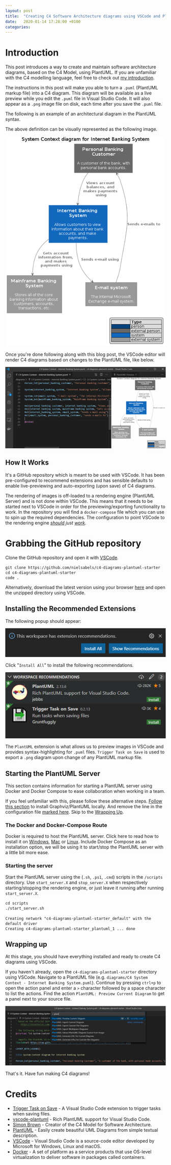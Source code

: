 ```yaml
---
layout: post
title:  "Creating C4 Software Architecture diagrams using VSCode and PlantUML"
date:   2020-01-14 17:28:00 +0100
categories: 
---
```


# Introduction

This post introduces a way to create and maintain software architecture diagrams, based on the C4 Model, using PlantUML. If you are unfamiliar with the C4 modelling language, feel free to check out [my introduction](2020/01/06/an-introduction-to-the-c4-modelling-language.html).

The instructions in this post will make you able to turn a `.puml` (PlantUML markup file) into a C4 diagram. This diagram will be available as a live preview while you edit the `.puml` file in Visual Studio Code. It will also appear as a `.png` image file on disk, each time after you save the `.puml` file.

The following is an example of an architectural diagram in the PlantUML syntax.

<script src="https://gist.github.com/nielsabels/4b7dca1c17bdfeb5f10da58e52c67954.js"></script>

The above definition can be visually represented as the following image.

![c4-system-context](/assets/img/2020-01-14/c4-system-context.png)

Once you're done following along with this blog post, the VSCode editor will render C4 diagrams based on changes to the PlantUML file, like below.

![vscode_preview](/assets/img/2020-01-14/vscode-preview.gif)

## How It Works

It's a GitHub repository which is meant to be used with VSCode. It has been pre-configured to recommend extensions and has sensible defaults to enable live-previewing and auto-exporting (upon save) of C4 diagrams.

The rendering of images is off-loaded to a rendering engine (PlantUML Server) and is not done within VSCode. This means that it needs to be started next to VSCode in order for the previewing/exporting functionality to work. In the repository you will find a `docker-compose` file which you can use to spin up the required dependencies. The configuration to point VSCode to the rendering engine _[should](https://github.com/nielsabels/c4-diagrams-plantuml-starter/blob/86651da4732a9aa593c4c74d96736e541c24fadb/.vscode/settings.json#L5) just [work](https://github.com/nielsabels/c4-diagrams-plantuml-starter/blob/86651da4732a9aa593c4c74d96736e541c24fadb/docker-compose.yml#L6)_.

# Grabbing the GitHub repository

Clone the GitHub repository and open it with [VSCode](www.vscode.com).

```console
git clone https://github.com/nielsabels/c4-diagrams-plantuml-starter
cd c4-diagrams-plantuml-starter
code .
```

Alternatively, download the latest version using your browser [here](https://github.com/nielsabels/c4-diagrams-plantuml-starter/archive/master.zip) and open the unzipped directory using VSCode.

## Installing the Recommended Extensions 

The following popup should appear:

![extensions_installer_popup](/assets/img/2020-01-14/extensions_installer_popup.png)

Click "`Install All`" to install the following recommendations.

![extensions_workspace_recommendations](/assets/img/2020-01-14/extensions_workspace_recommendations.png)

The `PlantUML` extension is what allows us to preview images in VSCode and provides syntax-highlighting for `.puml` files. `Trigger Task on Save` is used to export a `.png` diagram upon change of any PlantUML markup file.

## Starting the PlantUML Server

This section contains information for starting a PlantUML server using Docker and Docker Compose to ease collaboration when working in a team. 

If you feel unfamiliar with this, please follow these alternative steps. [Follow this section](https://github.com/qjebbs/vscode-plantuml#requirements) to install Graphviz/PlantUML locally. And remove the line in the configuration file [marked here](https://github.com/nielsabels/c4-diagrams-plantuml-starter/blob/86651da4732a9aa593c4c74d96736e541c24fadb/.vscode/settings.json#L5). Skip to the [Wrapping Up](#wrapping-up).

### The Docker and Docker-Compose Route

Docker is required to host the PlantUML server. Click here to read how to install it on [Windows](https://docs.docker.com/docker-for-windows/install/), [Mac](https://docs.docker.com/docker-for-mac/install/) or [Linux](https://docs.docker.com/compose/install/). Include Docker Compose as an installation option, we will be using it to start/stop the PlantUML server with a little bit more ease.

### Starting the server

Start the PlantUML server using the (`.sh`, `.ps1`, `.cmd`) scripts in the `/scripts` directory. Use `start_server.X` and `stop_server.X` when respectively starting/stopping the rendering engine, or just leave it running after running `start_server.X`.

```console
cd scripts
./start_server.sh

Creating network "c4-diagrams-plantuml-starter_default" with the default driver
Creating c4-diagrams-plantuml-starter_plantuml_1 ... done
```

## Wrapping up

At this stage, you should have everything installed and ready to create C4 diagrams using VSCode. 

If you haven't already, open the `c4-diagrams-plantuml-starter` directory using VSCode. Navigate to a PlantUML file (e.g. `diagrams/C4 System Context - Internet Banking System.puml`). Continue by pressing `ctrl+p` to open the action panel and enter a `>` character followed by a space character to list the actions. Find the action `PlantUML: Preview Current Diagram` to get a panel next to your source file. 

![vscode_preview](/assets/img/2020-01-14/vscode-plantuml-command.png)

That's it. Have fun making C4 diagrams!

# Credits

- [Trigger Task on Save](https://github.com/Gruntfuggly/triggertaskonsave) - A Visual Studio Code extension to trigger tasks when saving files.
- [vscode-plantuml](https://github.com/qjebbs/vscode-plantuml) - Rich PlantUML support for Visual Studio Code.
- [Simon Brown](https://simonbrown.je/) - Creator of the C4 Model for Software Architecture.
- [PlantUML](https://plantuml.com/) - Easily create beautiful UML Diagrams from simple textual description.
- [VSCode](www.vscode.com) - Visual Studio Code is a source-code editor developed by Microsoft for Windows, Linux and macOS.
- [Docker](www.docker.com) - A set of platform as a service products that use OS-level virtualization to deliver software in packages called containers.
